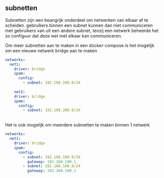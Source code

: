 ## subnetten
Subnetten zijn een beangrijk onderdeel om netwerken van elkaar af te scheiden. 
gebruikers binnen een subnet kunnen dan niet communiceren met gebruikers van uit een andere subnet, 
tenzij een netwerk beheerde het zo configuur dat deze wel met elkaar kan communiceren. 

Om meer subnetten aan te maken in een docker-compose is het mogelijk om een nieuwe netwerk bridge aan te maken

```yaml
networks:
  net1:
    driver: bridge
    ipam:
      config:
        - subnet: 192.168.100.0/24
    
    net2:
    driver: bridge
    ipam:
      config:
        - subnet: 192.168.200.0/24
```
<br>
Het is ook mogelijk om meerdere subnetten te maken binnen 1 netwerk

```yaml
networks:
  net1:
    driver: bridge
    ipam:
      config:
        - subnet: 192.168.100.0/24
          gateway: 192.168.100.1
        - subnet: 192.168.100.0/24
          gateway: 192.168.100.1
```

